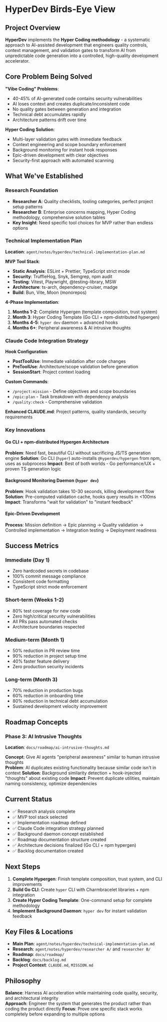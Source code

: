# HyperDev Birds-Eye View

## Project Overview

**HyperDev** implements the **Hyper Coding methodology** - a systematic approach to AI-assisted development that engineers quality controls, context management, and validation gates to transform AI from unpredictable code generation into a controlled, high-quality development accelerator.

## Core Problem Being Solved

**"Vibe Coding" Problems**:
- 40-45% of AI-generated code contains security vulnerabilities
- AI loses context and creates duplicate/inconsistent code
- No quality gates between generation and integration
- Technical debt accumulates rapidly
- Architecture patterns drift over time

**Hyper Coding Solution**:
- Multi-layer validation gates with immediate feedback
- Context engineering and scope boundary enforcement  
- Background monitoring for instant hook responses
- Epic-driven development with clear objectives
- Security-first approach with automated scanning

## What We've Established

### Research Foundation
- **Researcher A**: Quality checklists, tooling categories, perfect project setup patterns
- **Researcher B**: Enterprise concerns mapping, Hyper Coding methodology, comprehensive solution tables
- **Key Insight**: Need specific tool choices for MVP rather than endless options

### Technical Implementation Plan
**Location**: `agent/notes/hyperdev/technical-implementation-plan.md`

**MVP Tool Stack**:
- **Static Analysis**: ESLint + Prettier, TypeScript strict mode
- **Security**: TruffleHog, Snyk, Semgrep, npm audit  
- **Testing**: Vitest, Playwright, @testing-library, MSW
- **Architecture**: ts-arch, dependency-cruiser, madge
- **Build**: Bun, Vite, Moon (monorepos)

**4-Phase Implementation**:
1. **Months 1-2**: Complete Hypergen (template composition, trust system)
2. **Month 3**: Hyper Coding Template (Go CLI + npm-distributed hypergen)
3. **Months 4-5**: `hyper dev` daemon + advanced hooks
4. **Months 6+**: Peripheral awareness & AI intrusive thoughts

### Claude Code Integration Strategy

**Hook Configuration**:
- **PostToolUse**: Immediate validation after code changes
- **PreToolUse**: Architecture/scope validation before generation
- **SessionStart**: Project context loading

**Custom Commands**:
- `/project:mission` - Define objectives and scope boundaries
- `/epic:plan` - Task breakdown with dependency analysis
- `/quality:check` - Comprehensive validation

**Enhanced CLAUDE.md**: Project patterns, quality standards, security requirements

### Key Innovations

#### Go CLI + npm-distributed Hypergen Architecture
**Problem**: Need fast, beautiful CLI without sacrificing JS/TS generation engine
**Solution**: Go CLI (`hyper`) auto-installs `@hyperdev/hypergen` from npm, uses as subprocess
**Impact**: Best of both worlds - Go performance/UX + proven TS generation logic

#### Background Monitoring Daemon (`hyper dev`)
**Problem**: Hook validation takes 10-30 seconds, killing development flow  
**Solution**: Pre-computed validation cache, hooks query results in <100ms
**Impact**: Transforms "wait for validation" to "instant feedback"

#### Epic-Driven Development  
**Process**: Mission definition → Epic planning → Quality validation → Controlled implementation → Integration testing → Deployment readiness

## Success Metrics

### Immediate (Day 1)
- Zero hardcoded secrets in codebase
- 100% commit message compliance  
- Consistent code formatting
- TypeScript strict mode enforcement

### Short-term (Weeks 1-2)  
- 80% test coverage for new code
- Zero high/critical security vulnerabilities
- All PRs pass automated checks
- Architecture boundaries respected

### Medium-term (Month 1)
- 50% reduction in PR review time
- 90% reduction in project setup time  
- 40% faster feature delivery
- Zero production security incidents

### Long-term (Month 3)
- 70% reduction in production bugs
- 60% reduction in onboarding time
- 80% reduction in technical debt accumulation  
- Sustained development velocity improvement

## Roadmap Concepts

### Phase 3: AI Intrusive Thoughts
**Location**: `docs/roadmap/ai-intrusive-thoughts.md`

**Concept**: Give AI agents "peripheral awareness" similar to human intrusive thoughts  
**Problem**: AI duplicates existing functionality because similar code isn't in context
**Solution**: Background similarity detection + hook-injected "thoughts" about existing code
**Impact**: Prevent duplicate utilities, maintain naming consistency, optimize dependencies

## Current Status

- ✅ Research analysis complete
- ✅ MVP tool stack selected  
- ✅ Implementation roadmap defined
- ✅ Claude Code integration strategy planned
- ✅ Background daemon concept established
- ✅ Roadmap documentation structure created
- ✅ Architecture decisions finalized (Go CLI + npm hypergen)
- ✅ Backlog documentation created

## Next Steps

1. **Complete Hypergen**: Finish template composition, trust system, and CLI improvements
2. **Build Go CLI**: Create `hyper` CLI with Charmbracelet libraries + npm integration
3. **Create Hyper Coding Template**: One-command setup for complete methodology
4. **Implement Background Daemon**: `hyper dev` for instant validation feedback

## Key Files & Locations

- **Main Plan**: `agent/notes/hyperdev/technical-implementation-plan.md`
- **Research**: `agent/notes/hyperdev/researcher A/` and `researcher B/`  
- **Roadmap**: `docs/roadmap/`
- **Backlog**: `docs/backlog.md`
- **Project Context**: `CLAUDE.md`, `MISSION.md`

## Philosophy

**Balance**: Harness AI acceleration while maintaining code quality, security, and architectural integrity  
**Approach**: Engineer the system that generates the product rather than coding the product directly
**Focus**: Prove one specific stack works completely before expanding to multiple options